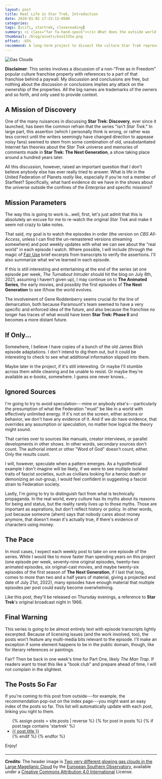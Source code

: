 ```yaml
---
layout: post
title: Real Life in Star Trek, Introduction
date: 2020-01-02 17:23:13-0500
categories:
tags: [scifi, startrek, closereading]
summary: <i class="far fa-hand-spock"></i> What does the outside world look like in Star Trek?
thumbnail: /blog/assets/eso1335a.png
offset: -65%
recommend: A long-term project to dissect the culture Star Trek represents
---
```


![Gas Clouds](/blog/assets/eso1335a.png "Gas Clouds")

**Disclaimer**:  This series involves a discussion of a non-"Free as in Freedom" popular culture franchise property with references to a part of that franchise behind a paywall.  My discussion and conclusions are free, but nothing about the discussion or conclusions implies any attack on the ownership of the properties.  All the big names are trademarks of the owners and so forth, and only used to provide context.

## A Mission of Discovery

One of the many nuisances in discussing **Star Trek: Discovery**, ever since it launched, has been the common refrain that the series "isn't *Star Trek*."  In large part, this assertion (which I personally think is wrong, or rather was less correct until the writers seemingly have changed direction to appease noisy fans) seemed to stem from some combination of old, unsubstantiated Internet fan theories about the *Star Trek* universe and memories of comments made in **Star Trek: The Next Generation**, a show taking place around a hundred years later.

All this discussion, however, raised an important question that I don't believe anybody else has ever really tried to answer.  What is life in the United Federation of Planets *really* like, especially if you're not a member of Starfleet?  Specifically, what hard evidence do we have in the shows about the universe outside the confines of the *Enterprise* and specific missions?

## Mission Parameters

The way this is going to work is...well, first, let's just admit that this is absolutely an excuse for me to re-watch the original *Star Trek* and make it seem not crazy to take notes.

That said, my goal is to watch the episodes in order (the version on *CBS All-Access*, unless I can find the un-remastered versions streaming somewhere) and post weekly updates with what we can see about the "real world" in each episode I watch.  Where possible, I will include (through the magic of [Fair Use](https://en.wikipedia.org/wiki/Fair_use) brief excerpts from transcripts to verify the assertions.  I'll also summarize what we've learned in each episode.

If this is still interesting and entertaining at the end of the series (at one episode per week, *The Turnabout Intruder* should hit the blog on July 8th, 2021, assuming I haven't given up), I may continue on to **The Animated Series**, the early movies, and possibly the first episodes of **The Next Generation** to see if/how the world evolves.

The involvement of Gene Roddenberry seems crucial for the line of demarcation, both because Paramount's team seemed to have a very specific and enforced idea of the future, and also because the franchise no longer has traces of what would have been **Star Trek: Phase II** and becomes a more distant future.

## If Only...

Somewhere, I believe I have copies of a bunch of the old James Blish episode adaptations.  I don't intend to dig them out, but it could be interesting to check to see what additional information slipped into them.

Maybe later in the project, if it's still interesting.  Or maybe I'll stumble across them while cleaning and be unable to resist.  Or maybe they're available as e-books, somewhere.  I guess one never knows...

## Ignored Sources

I'm going to try to avoid speculation---mine or anybody else's---particularly the presumption of what the Federation "must" be like in a world with effectively unlimited energy.  If it's not on the screen, either actions or behavior, we don't have any evidence of it.  And if we *do* have evidence, that overrides any assumption or speculation, no matter how logical the theory might sound.

That carries over to sources like manuals, creator interviews, or parallel developments in other shows.  In other words, secondary sources don't count.  The authorial intent or other "Word of God" doesn't count, either.  Only the results count.

I will, however, speculate when a pattern emerges.  As a hypothetical example I don't imagine will be likely, if we were to see multiple isolated traits of fascist societies, such as civilians looking for a heroic death or demonizing an out-group, I would feel confident in suggesting a fascist strain to Federation society.

Lastly, I'm going to try to distinguish fact from what is technically propaganda.  In the real world, every culture has its myths about its reasons for being and status, but the reality rarely lives up to those myths.  Those are important as aspirations, but don't reflect history or policy.  In other words, just because someone (ahem) says that nobody cares about money anymore, that doesn't mean it's actually true, if there's evidence of characters using money.

## The Pace

In most cases, I expect each weekly post to take on one episode of the series.  While I would like to move faster than spending years on this project (one episode per week, seventy-nine original episodes, twenty-two animated episodes, six original-cast movies, and maybe twenty-six episodes of the first season of **The Next Generation**, if I last that long, comes to more than two and a half years of material, giving a projected end date of July 21st, 2022), many episodes have enough material that multiple episodes per post could easily become overwhelming.

Like this post, they'll be released on Thursday evenings, a reference to **Star Trek**'s original broadcast night in 1966.

## Final Warning

This series is going to be almost entirely text with episode transcripts lightly excerpted.  Because of licensing issues (and the work involved, too), the posts won't feature any multi-media bits relevant to the episode.  I'll make an exception if some element happens to be in the public domain, though, like for literary references or paintings.

Fair?  Then be back in one week's time for Part One, likely *The Man Trap*.  If readers want to treat this like a "book club" and prepare ahead of time, I will not complain in the slightest.

## The Posts So Far

If you're coming to this post from outside---for example, the recommendation pop-out on the index page---you might want an easy index of the posts so far.  This list will automatically update with each post, linking you right to them.

<ul>
{% assign posts = site.posts | reverse %}
{% for post in posts %}
  {% if post.tags contains 'startrek' %}
    <li>
      <a href="{{ post.url | prepend: '/blog' }}">
        {{ post.title }}
      </a>
    </li>
  {% endif %}
{% endfor %}
</ul>

Enjoy!

#### <i class="far fa-hand-spock"></i>

* * *

**Credits**: The header image is [Two very different glowing gas clouds in the Large Magellanic Cloud](https://www.eso.org/public/usa/images/eso1335a/) by the [European Southern Observatory](https://www.eso.org), available under a [Creative Commons Attribution 4.0 International](http://creativecommons.org/licenses/by/4.0/) License.
